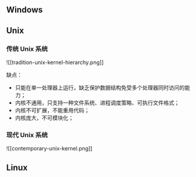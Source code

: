 ## Windows


## Unix

### 传统 Unix 系统
![[tradition-unix-kernel-hierarchy.png]]

缺点：
- 只能在单一处理器上运行，缺乏保护数据结构免受多个处理器同时访问的能力；
- 内核不通用，只支持一种文件系统、进程调度策略、可执行文件格式；
- 内核不可扩展，不能重用代码；
- 内核庞大，不可模块化；

### 现代 Unix 系统

![[contemporary-unix-kernel.png]]

## Linux
